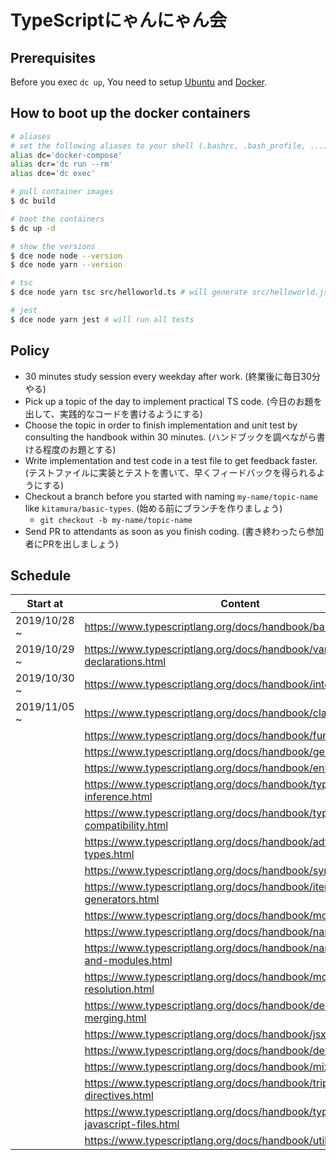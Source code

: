 # TypeScriptにゃんにゃん会

## Prerequisites

Before you exec `dc up`, You need to setup [Ubuntu](https://beartail.esa.io/posts/1352) and [Docker](https://beartail.esa.io/posts/1353).

## How to boot up the docker containers

```sh
# aliases
# set the following aliases to your shell (.bashrc, .bash_profile, ...)
alias dc='docker-compose'
alias dcr='dc run --rm'
alias dce='dc exec'
```

```sh
# pull container images
$ dc build

# boot the containers
$ dc up -d

# show the versions
$ dce node node --version
$ dce node yarn --version

# tsc
$ dce node yarn tsc src/helloworld.ts # will generate src/helloworld.js

# jest
$ dce node yarn jest # will run all tests
```

## Policy

- 30 minutes study session every weekday after work. (終業後に毎日30分やる)
- Pick up a topic of the day to implement practical TS code. (今日のお題を出して、実践的なコードを書けるようにする)
- Choose the topic in order to finish implementation and unit test by consulting the handbook within 30 minutes. (ハンドブックを調べながら書ける程度のお題とする)
- Write implementation and test code in a test file to get feedback faster. (テストファイルに実装とテストを書いて、早くフィードバックを得られるようにする)
- Checkout a branch before you started with naming `my-name/topic-name` like `kitamura/basic-types`. (始める前にブランチを作りましょう)
    - `git checkout -b my-name/topic-name`
- Send PR to attendants as soon as you finish coding. (書き終わったら参加者にPRを出しましょう)


## Schedule

| Start at | Content |
| -- | -- |
| 2019/10/28 ~ | https://www.typescriptlang.org/docs/handbook/basic-types.html |
| 2019/10/29 ~ | https://www.typescriptlang.org/docs/handbook/variable-declarations.html |
| 2019/10/30 ~ | https://www.typescriptlang.org/docs/handbook/interfaces.html |
| 2019/11/05 ~ | https://www.typescriptlang.org/docs/handbook/classes.html |
|  | https://www.typescriptlang.org/docs/handbook/functions.html |
|  | https://www.typescriptlang.org/docs/handbook/generics.html |
|  | https://www.typescriptlang.org/docs/handbook/enums.html |
|  | https://www.typescriptlang.org/docs/handbook/type-inference.html |
|  | https://www.typescriptlang.org/docs/handbook/type-compatibility.html |
|  | https://www.typescriptlang.org/docs/handbook/advanced-types.html |
|  | https://www.typescriptlang.org/docs/handbook/symbols.html |
|  | https://www.typescriptlang.org/docs/handbook/iterators-and-generators.html |
|  | https://www.typescriptlang.org/docs/handbook/modules.html |
|  | https://www.typescriptlang.org/docs/handbook/namespaces.html |
|  | https://www.typescriptlang.org/docs/handbook/namespaces-and-modules.html |
|  | https://www.typescriptlang.org/docs/handbook/module-resolution.html |
|  | https://www.typescriptlang.org/docs/handbook/declaration-merging.html |
|  | https://www.typescriptlang.org/docs/handbook/jsx.html |
|  | https://www.typescriptlang.org/docs/handbook/decorators.html |
|  | https://www.typescriptlang.org/docs/handbook/mixins.html |
|  | https://www.typescriptlang.org/docs/handbook/triple-slash-directives.html |
|  | https://www.typescriptlang.org/docs/handbook/type-checking-javascript-files.html |
|  | https://www.typescriptlang.org/docs/handbook/utility-types.html |
